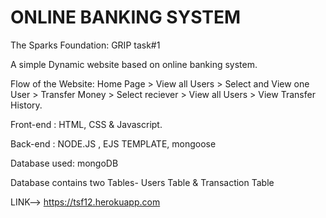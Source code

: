 # ONLINE BANKING SYSTEM
The Sparks Foundation: GRIP task#1 


A simple Dynamic website based on online banking system.


Flow of the Website: Home Page > View all Users > Select and View one User > Transfer Money > Select reciever > View all Users > View Transfer History.


 Front-end : HTML, CSS & Javascript.   


 Back-end :  NODE.JS , EJS TEMPLATE, mongoose
 
 
 Database used: mongoDB
 
 Database contains two Tables- Users Table & Transaction Table
 
 
 LINK--> https://tsf12.herokuapp.com


